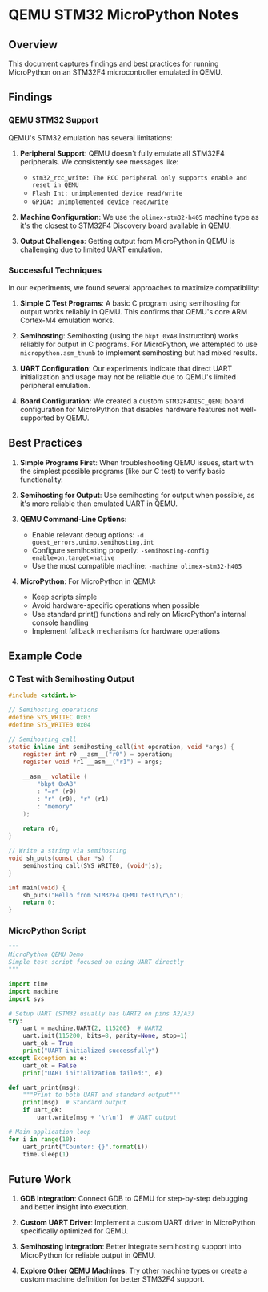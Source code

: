 # QEMU STM32 MicroPython Notes

## Overview

This document captures findings and best practices for running MicroPython on an STM32F4 microcontroller emulated in QEMU.

## Findings

### QEMU STM32 Support

QEMU's STM32 emulation has several limitations:

1. **Peripheral Support**: QEMU doesn't fully emulate all STM32F4 peripherals. We consistently see messages like:
   - `stm32_rcc_write: The RCC peripheral only supports enable and reset in QEMU`
   - `Flash Int: unimplemented device read/write`
   - `GPIOA: unimplemented device read/write`

2. **Machine Configuration**: We use the `olimex-stm32-h405` machine type as it's the closest to STM32F4 Discovery board available in QEMU.

3. **Output Challenges**: Getting output from MicroPython in QEMU is challenging due to limited UART emulation.

### Successful Techniques

In our experiments, we found several approaches to maximize compatibility:

1. **Simple C Test Programs**: A basic C program using semihosting for output works reliably in QEMU. This confirms that QEMU's core ARM Cortex-M4 emulation works.

2. **Semihosting**: Semihosting (using the `bkpt 0xAB` instruction) works reliably for output in C programs. For MicroPython, we attempted to use `micropython.asm_thumb` to implement semihosting but had mixed results.

3. **UART Configuration**: Our experiments indicate that direct UART initialization and usage may not be reliable due to QEMU's limited peripheral emulation.

4. **Board Configuration**: We created a custom `STM32F4DISC_QEMU` board configuration for MicroPython that disables hardware features not well-supported by QEMU.

## Best Practices

1. **Simple Programs First**: When troubleshooting QEMU issues, start with the simplest possible programs (like our C test) to verify basic functionality.

2. **Semihosting for Output**: Use semihosting for output when possible, as it's more reliable than emulated UART in QEMU.

3. **QEMU Command-Line Options**:
   - Enable relevant debug options: `-d guest_errors,unimp,semihosting,int`
   - Configure semihosting properly: `-semihosting-config enable=on,target=native`
   - Use the most compatible machine: `-machine olimex-stm32-h405`

4. **MicroPython**: For MicroPython in QEMU:
   - Keep scripts simple
   - Avoid hardware-specific operations when possible
   - Use standard print() functions and rely on MicroPython's internal console handling
   - Implement fallback mechanisms for hardware operations

## Example Code

### C Test with Semihosting Output

```c
#include <stdint.h>

// Semihosting operations
#define SYS_WRITEC 0x03
#define SYS_WRITE0 0x04

// Semihosting call
static inline int semihosting_call(int operation, void *args) {
    register int r0 __asm__("r0") = operation;
    register void *r1 __asm__("r1") = args;
    
    __asm__ volatile (
        "bkpt 0xAB"
        : "=r" (r0)
        : "r" (r0), "r" (r1)
        : "memory"
    );
    
    return r0;
}

// Write a string via semihosting
void sh_puts(const char *s) {
    semihosting_call(SYS_WRITE0, (void*)s);
}

int main(void) {
    sh_puts("Hello from STM32F4 QEMU test!\r\n");
    return 0;
}
```

### MicroPython Script

```python
"""
MicroPython QEMU Demo
Simple test script focused on using UART directly
"""

import time
import machine
import sys

# Setup UART (STM32 usually has UART2 on pins A2/A3)
try:
    uart = machine.UART(2, 115200)  # UART2
    uart.init(115200, bits=8, parity=None, stop=1)
    uart_ok = True
    print("UART initialized successfully")
except Exception as e:
    uart_ok = False
    print("UART initialization failed:", e)

def uart_print(msg):
    """Print to both UART and standard output"""
    print(msg)  # Standard output
    if uart_ok:
        uart.write(msg + '\r\n')  # UART output

# Main application loop
for i in range(10):
    uart_print("Counter: {}".format(i))
    time.sleep(1)
```

## Future Work

1. **GDB Integration**: Connect GDB to QEMU for step-by-step debugging and better insight into execution.

2. **Custom UART Driver**: Implement a custom UART driver in MicroPython specifically optimized for QEMU.

3. **Semihosting Integration**: Better integrate semihosting support into MicroPython for reliable output in QEMU.

4. **Explore Other QEMU Machines**: Try other machine types or create a custom machine definition for better STM32F4 support. 